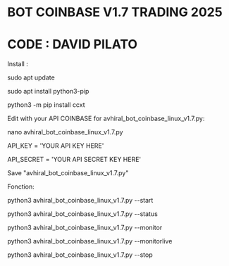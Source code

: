 # BOT COINBASE V1.7 TRADING 2025
# CODE : DAVID PILATO

Install :

sudo apt update

sudo apt install python3-pip

python3 -m pip install ccxt

Edit with your API COINBASE for avhiral_bot_coinbase_linux_v1.7.py:

nano avhiral_bot_coinbase_linux_v1.7.py

API_KEY = 'YOUR API KEY HERE'

API_SECRET = 'YOUR API SECRET KEY HERE'

Save "avhiral_bot_coinbase_linux_v1.7.py"

Fonction:

python3 avhiral_bot_coinbase_linux_v1.7.py --start 

python3 avhiral_bot_coinbase_linux_v1.7.py --status

python3 avhiral_bot_coinbase_linux_v1.7.py --monitor

python3 avhiral_bot_coinbase_linux_v1.7.py --monitorlive

python3 avhiral_bot_coinbase_linux_v1.7.py --stop

